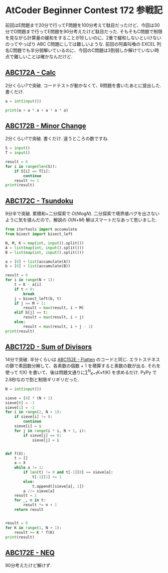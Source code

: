# AtCoder Beginner Contest 172 参戦記

前回はE問題まで20分で行ってF問題を100分考えて駄目だったけど、今回は30分でD問題まで行ってE問題を90分考えたけど駄目だった. そもそもC問題で制限を見ながら計算量の緩和をすることが珍しいのに、2重で緩和しないといけないのってやっぱり ABC C問題にしては難しいような. 前回の阿鼻叫喚の EXCEL 列名C問題でも半分弱解いているのに、今回のC問題は3割弱しか解けていない時点で難しいことは確かなんだけど.

## [ABC172A - Calc](https://atcoder.jp/contests/abc172/tasks/abc172_a)

2分くらい?で突破. コードテストが動かなくて、B問題を書いたあとに提出した. 書くだけ.

```python
a = int(input())

print(a + a * a + a * a * a)
```

## [ABC172B - Minor Change](https://atcoder.jp/contests/abc172/tasks/abc172_b)

2分くらい?で突破. 書くだけ. 違うところの数ですね.

```python
S = input()
T = input()

result = 0
for i in range(len(S)):
    if S[i] == T[i]:
        continue
    result += 1
print(result)
```

## [ABC172C - Tsundoku](https://atcoder.jp/contests/abc172/tasks/abc172_c)

9分半で突破. 累積和+二分探索で *O*(<i>N</i>log<i>N</i>). 二分探索で境界値バグを出さないように気を揉んだので、解説の *O*(*N*+*M*) 解はスマートだなあって思いました.

```python
from itertools import accumulate
from bisect import bisect_left

N, M, K = map(int, input().split())
A = list(map(int, input().split()))
B = list(map(int, input().split()))

a = [0] + list(accumulate(A))
b = [0] + list(accumulate(B))

result = 0
for i in range(N + 1):
    t = K - a[i]
    if t < 0:
        break
    j = bisect_left(b, t)
    if j == M + 1:
        result = max(result, i + M)
    elif b[j] == t:
        result = max(result, i + j)
    else:
        result = max(result, i + j - 1)
print(result)
```

## [ABC172D - Sum of Divisors](https://atcoder.jp/contests/abc172/tasks/abc172_d)

14分で突破. 半分くらいは [ABC152E - Flatten](https://atcoder.jp/contests/abc152/tasks/abc152_e) のコードと同じ. エラトステネスの篩で素因数分解して、各素数の個数 + 1 を積算すると素数の数が出る. それを使って f(X) を書いて、後は問題文通りに∑<sup>N</sup><sub>K=1</sub>K×f(K) を求めるだけ. PyPy で2.8秒なので割と制限ギリギリだった.

```python
N = int(input())

sieve = [0] * (N + 1)
sieve[0] = -1
sieve[1] = -1
for i in range(2, N + 1):
    if sieve[i] != 0:
        continue
    sieve[i] = i
    for j in range(i * i, N + 1, i):
        if sieve[j] == 0:
            sieve[j] = i


def f(X):
    t = []
    a = X
    while a != 1:
        if len(t) != 0 and t[-1][0] == sieve[a]:
            t[-1][1] += 1
        else:
            t.append([sieve[a], 1])
        a //= sieve[a]
    result = 1
    for _, n in t:
        result *= n + 1
    return result


result = 0
for K in range(1, N + 1):
    result += K * f(K)
print(result)
```

## [ABC172E - NEQ](https://atcoder.jp/contests/abc172/tasks/abc172_e)

90分考えたけど解けず.
